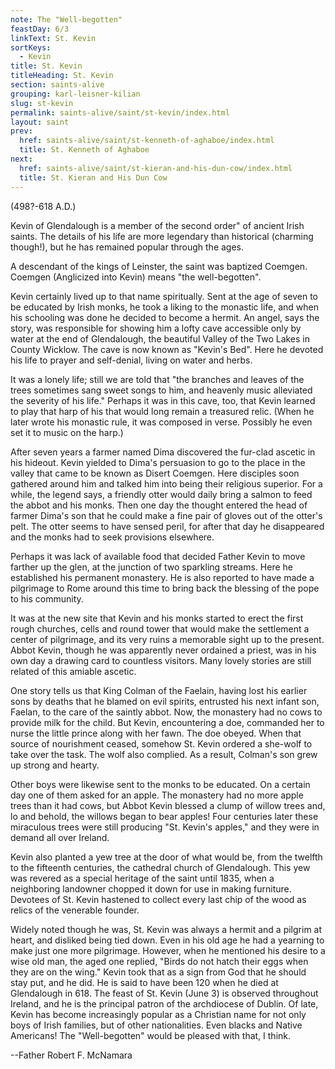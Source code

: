 ```yaml
---
note: The "Well-begotten"
feastDay: 6/3
linkText: St. Kevin
sortKeys:
  - Kevin
title: St. Kevin
titleHeading: St. Kevin
section: saints-alive
grouping: karl-leisner-kilian
slug: st-kevin
permalink: saints-alive/saint/st-kevin/index.html
layout: saint
prev:
  href: saints-alive/saint/st-kenneth-of-aghaboe/index.html
  title: St. Kenneth of Aghaboe
next:
  href: saints-alive/saint/st-kieran-and-his-dun-cow/index.html
  title: St. Kieran and His Dun Cow
---
```

(498?-618 A.D.)

Kevin of Glendalough is a member of the second order" of ancient Irish saints. The details of his life are more legendary than historical (charming though!), but he has remained popular through the ages.

A descendant of the kings of Leinster, the saint was baptized Coemgen. Coemgen (Anglicized into Kevin) means "the well-begotten".

Kevin certainly lived up to that name spiritually. Sent at the age of seven to be educated by Irish monks, he took a liking to the monastic life, and when his schooling was done he decided to become a hermit. An angel, says the story, was responsible for showing him a lofty cave accessible only by water at the end of Glendalough, the beautiful Valley of the Two Lakes in County Wicklow. The cave is now known as "Kevin's Bed". Here he devoted his life to prayer and self-denial, living on water and herbs.

It was a lonely life; still we are told that "the branches and leaves of the trees sometimes sang sweet songs to him, and heavenly music alleviated the severity of his life." Perhaps it was in this cave, too, that Kevin learned to play that harp of his that would long remain a treasured relic. (When he later wrote his monastic rule, it was composed in verse. Possibly he even set it to music on the harp.)

After seven years a farmer named Dima discovered the fur-clad ascetic in his hideout. Kevin yielded to Dima's persuasion to go to the place in the valley that came to be known as Disert Coemgen. Here disciples soon gathered around him and talked him into being their religious superior. For a while, the legend says, a friendly otter would daily bring a salmon to feed the abbot and his monks. Then one day the thought entered the head of farmer Dima's son that he could make a fine pair of gloves out of the otter's pelt. The otter seems to have sensed peril, for after that day he disappeared and the monks had to seek provisions elsewhere.

Perhaps it was lack of available food that decided Father Kevin to move farther up the glen, at the junction of two sparkling streams. Here he established his permanent monastery. He is also reported to have made a pilgrimage to Rome around this time to bring back the blessing of the pope to his community.

It was at the new site that Kevin and his monks started to erect the first rough churches, cells and round tower that would make the settlement a center of pilgrimage, and its very ruins a memorable sight up to the present. Abbot Kevin, though he was apparently never ordained a priest, was in his own day a drawing card to countless visitors. Many lovely stories are still related of this amiable ascetic.

One story tells us that King Colman of the Faelain, having lost his earlier sons by deaths that he blamed on evil spirits, entrusted his next infant son, Faelan, to the care of the saintly abbot. Now, the monastery had no cows to provide milk for the child. But Kevin, encountering a doe, commanded her to nurse the little prince along with her fawn. The doe obeyed. When that source of nourishment ceased, somehow St. Kevin ordered a she-wolf to take over the task. The wolf also complied. As a result, Colman's son grew up strong and hearty.

Other boys were likewise sent to the monks to be educated. On a certain day one of them asked for an apple. The monastery had no more apple trees than it had cows, but Abbot Kevin blessed a clump of willow trees and, lo and behold, the willows began to bear apples! Four centuries later these miraculous trees were still producing "St. Kevin's apples," and they were in demand all over Ireland.

Kevin also planted a yew tree at the door of what would be, from the twelfth to the fifteenth centuries, the cathedral church of Glendalough. This yew was revered as a special heritage of the saint until 1835, when a neighboring landowner chopped it down for use in making furniture. Devotees of St. Kevin hastened to collect every last chip of the wood as relics of the venerable founder.

Widely noted though he was, St. Kevin was always a hermit and a pilgrim at heart, and disliked being tied down. Even in his old age he had a yearning to make just one more pilgrimage. However, when he mentioned his desire to a wise old man, the aged one replied, "Birds do not hatch their eggs when they are on the wing." Kevin took that as a sign from God that he should stay put, and he did. He is said to have been 120 when he died at Glendalough in 618. The feast of St. Kevin (June 3) is observed throughout Ireland, and he is the principal patron of the archdiocese of Dublin. Of late, Kevin has become increasingly popular as a Christian name for not only boys of Irish families, but of other nationalities. Even blacks and Native Americans! The "Well-begotten" would be pleased with that, I think.

\--Father Robert F. McNamara